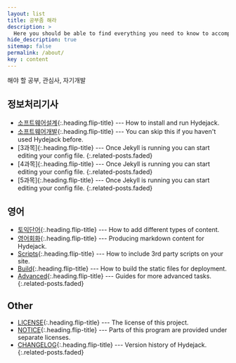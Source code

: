 ```yaml
---
layout: list
title: 공부좀 해라
description: >
  Here you should be able to find everything you need to know to accomplish the most common tasks when blogging with Hydejack.
hide_description: true
sitemap: false
permalink: /about/
key : content
---
```


해야 할 공부, 관심사, 자기개발


## 정보처리기사
* [소프트웨어설계]{:.heading.flip-title} --- How to install and run Hydejack.
* [소프트웨어개발]{:.heading.flip-title} --- You can skip this if you haven't used Hydejack before.
* [3과목]{:.heading.flip-title} --- Once Jekyll is running you can start editing your config file.
{:.related-posts.faded}
* [4과목]{:.heading.flip-title} --- Once Jekyll is running you can start editing your config file.
{:.related-posts.faded}
* [5과목]{:.heading.flip-title} --- Once Jekyll is running you can start editing your config file.
{:.related-posts.faded}

## 영어
* [토익단어]{:.heading.flip-title} --- How to add different types of content.
* [영어회화]{:.heading.flip-title} --- Producing markdown content for Hydejack.
* [Scripts]{:.heading.flip-title} --- How to include 3rd party scripts on your site.
* [Build]{:.heading.flip-title} --- How to build the static files for deployment.
* [Advanced]{:.heading.flip-title} --- Guides for more advanced tasks.
{:.related-posts.faded}

## Other
* [LICENSE]{:.heading.flip-title} --- The license of this project.
* [NOTICE]{:.heading.flip-title} --- Parts of this program are provided under separate licenses.
* [CHANGELOG]{:.heading.flip-title} --- Version history of Hydejack.
{:.related-posts.faded}

[소프트웨어설계]: study1.md
[소프트웨어개발]: study2.md
[토익단어]: toeicword.md
[영어회화]: en_study1.md
[basics]: basics.md
[writing]: writing.md
[scripts]: scripts.md
[build]: build.md
[advanced]: advanced.md
[LICENSE]: ../LICENSE.md
[NOTICE]: ../NOTICE.md
[CHANGELOG]: ../CHANGELOG.md
